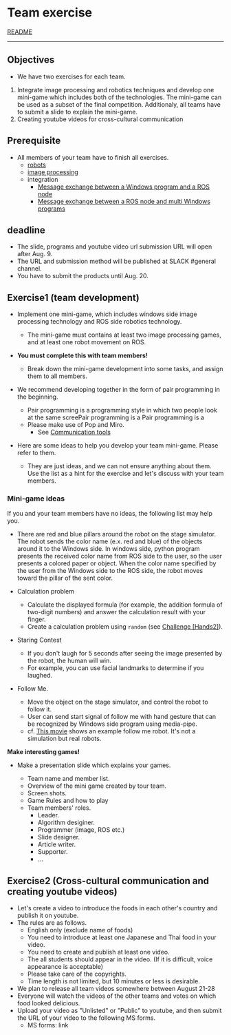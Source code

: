 # Team exercise

[README](../README.md)

---

## Objectives
- We have two exercises for each team.
1. Integrate image processing and robotics techniques and develop one  mini-game which includes both of the technologies. The mini-game can be used as a subset of the final competition.
Additionaly, all teams have to submit a slide to explain the mini-game.
2. Creating youtube videos for cross-cultural communication

## Prerequisite

- All members of your team have to finish all exercises.
  - [robots](https://github.com/oit-ipbl/robots)
  - [image processing](https://github.com/oit-ipbl/image_processing) 
  - integration 
    - [Message exchange between a Windows program and a ROS node](win_single/win_single.md)
    - [Message exchange between a ROS node and multi Windows programs](win_multi/win_multi.md)


## deadline
- The slide, programs and youtube video url submission URL will open after Aug. 9.
- The URL and submission method will be published at SLACK #general channel.
- You have to submit the products until Aug. 20.

## Exercise1 (team development)

- Implement one mini-game, which includes windows side image processing technology and ROS side robotics technology.
  - The mini-game must contains at least two image processing games, and at least one robot movement on ROS.

- **You must complete this with team members!**
  - Break down the mini-game development into some tasks, and assign them to all members.
- We recommend developing together in the form of pair programming in the beginning.
  - Pair programming is a programming style in which two people look at the same screePair programming is a Pair programming is a 
  - Please make use of Pop and Miro.
    - See [Communication tools](https://github.com/oit-ipbl/portal/blob/main/setup/commtools.md)
- Here are some ideas to help you develop your team mini-game. Please refer to them.
  - They are just ideas, and we can not ensure anything about them.  
Use the list as a hint for the exercise and let's discuss with your team members.

### Mini-game ideas

If you and your team members have no ideas, the following list may help you.
- There are red and blue pillars around the robot on the stage simulator. The robot sends the color name (e.x. red and blue) of the objects around it to the Windows side. In windows side, python program presents the received color name from ROS side to the user, so the user presents a colored paper or object. When the color name specified by the user from the Windows side to the ROS side, the robot moves toward the pillar of the sent color.

- Calculation problem
  - Calculate the displayed formula (for example, the addition formula of two-digit numbers) and answer the calculation result with your finger.
  - Create a calculation problem using ```random``` (see [Challenge [Hands2]](https://github.com/oit-ipbl/image_processing/blob/main/advanced/holistic.md#challengehands2)).
- Staring Contest
  - If you don't laugh for 5 seconds after seeing the image presented by the robot, the human will win.
  - For example, you can use facial landmarks to determine if you laughed.
- Follow Me.
  - Move the object on the stage simulator, and control the robot to follow it.
  - User can send start signal of follow me with hand gesture that can be recognized by Windows side program using media-pipe.
  - cf. [This movie](https://www.youtube.com/watch?v=8-CcklPzvyo) shows an example follow me robot. It's not a simulation but real robots.

**Make interesting games!**

- Make a presentation slide which explains your games.

  - Team name and member list.
  - Overview of the mini game created by tour team.
  - Screen shots.
  - Game Rules and how to play
  - Team members' roles.
    - Leader.
    - Algorithm desiginer.
    - Programmer (image, ROS etc.)
    - Slide designer.
    - Article writer.
    - Supporter.
    - ...

## Exercise2 (Cross-cultural communication and creating youtube videos)
- Let's create a video to introduce the foods in each other's country and publish it on youtube.
- The rules are as follows.
  - English only (exclude name of foods)
  - You need to introduce at least one Japanese and Thai food in your video.
  - You need to create and publish at least one video.
  - The all students should appear in the video. (If it is difficult, voice appearance is acceptable)
  - Please take care of the copyrights.
  - Time length is not limited, but 10 minutes or less is desirable.
- We plan to release all team videos somewhere between August 21-28
- Everyone will watch the videos of the other teams and votes on which food looked delicious.
- Upload your video as "Unlisted" or "Public" to youtube, and then submit the URL of your video to the following MS forms.
  - MS forms: link
